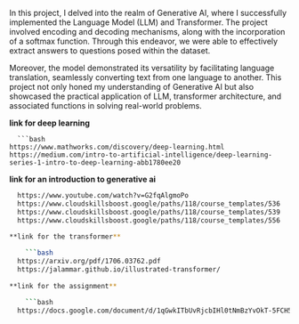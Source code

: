 
In this project, I delved into the realm of Generative AI, where I successfully implemented the Language Model (LLM) and Transformer. The project involved encoding and decoding mechanisms, along with the incorporation of a softmax function. Through this endeavor, we were able to effectively extract answers to questions posed within the dataset.

Moreover, the model demonstrated its versatility by facilitating language translation, seamlessly converting text from one language to another. This project not only honed my understanding of Generative AI but also showcased the practical application of LLM, transformer architecture, and associated functions in solving real-world problems.

**link for deep learning** 

      ```bash
    https://www.mathworks.com/discovery/deep-learning.html
    https://medium.com/intro-to-artificial-intelligence/deep-learning-series-1-intro-to-deep-learning-abb1780ee20

**link for an introduction to generative ai**

  ```bash
    https://www.youtube.com/watch?v=G2fqAlgmoPo
    https://www.cloudskillsboost.google/paths/118/course_templates/536
    https://www.cloudskillsboost.google/paths/118/course_templates/539
    https://www.cloudskillsboost.google/paths/118/course_templates/556
    
**link for the transformer** 

      ```bash
    https://arxiv.org/pdf/1706.03762.pdf
    https://jalammar.github.io/illustrated-transformer/
    
**link for the assignment** 

      ```bash
    https://docs.google.com/document/d/1qGwkITbUvRjcbIHl0tNmBzYvOkT-5FCH5gdTUROxO74/edit
